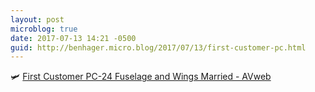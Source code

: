 ```yaml
---
layout: post
microblog: true
date: 2017-07-13 14:21 -0500
guid: http://benhager.micro.blog/2017/07/13/first-customer-pc.html
---
```

🛩 [First Customer PC-24 Fuselage and Wings Married - AVweb](https://www.avweb.com/avwebflash/news/First-Customer-PC-24-Fuselage-and-Wings-Married-229277-1.html)
